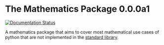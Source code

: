 # The Mathematics Package 0.0.0a1
[![Documentation Status](https://readthedocs.org/projects/mathematics-package/badge/?version=latest)](https://mathematics-package.readthedocs.io/en/latest/?badge=latest)

A mathematics package that aims to cover most mathematical use cases of python that are not implemented in the
[standard library](https://docs.python.org/3/library/).
